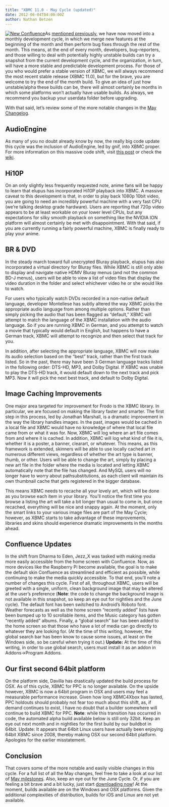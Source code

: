 ```yaml
---
title: "XBMC 11.0 - May Cycle (updated)"
date: 2012-06-04T04:00:00Z
author: Nathan Betzen
---
```


[![New Confluence](/images/blog/NewConfluence-300x170.webp "New Confluence")](/images/blog/NewConfluence.webp)As [mentioned previously](https://kodi.wiki/theuni/2012/04/25/update-grab-bag/ "XBMC April Grab Bag"), we have now moved into a monthly development cycle, in which we merge new features at the beginning of the month and then perform bug fixes through the rest of the month. This means, at the end of every month, developers, bug-reporters, and those willing to deal with potentially highly unstable builds can try a snapshot from the current development cycle, and the organization, in turn, will have a more stable and predictable development process. For those of you who would prefer a stable version of XBMC, we will always recommend the most recent stable release (XBMC 11.0), but for the brave, you are welcome to try the end of the month build. To give an idea of just how unstable/alpha these builds can be, there will almost certainly be months in which some platforms won’t actually have usable builds. As always, we recommend you backup your userdata folder before upgrading.

With that said, let’s review some of the more notable changes in the [May Changelog](https://github.com/xbmc/xbmc/issues?milestone=2&page=2&state=closed "XBMC May Changelog").

## AudioEngine

As many of you no doubt already know by now, the really big code update this cycle was the inclusion of AudioEngine, led by gnif, into XBMC proper. For more information on this massive code shift, visit [this post](https://kodi.wiki/dddamian/2012/05/30/xbmc-audio-goes-hd/ "AudioEngine") or check the [wiki](https://kodi.wiki/view/AudioEngine "AudioEngine Wiki").

## Hi10P

On an only slightly less frequently requested note, anime fans will be happy to learn that elupus has incorporated Hi10P playback into XBMC. A massive caveat to this development is that, in order to play back 1080p 10bit video, you are going to need an incredibly powerful machine with a very fast CPU (we’re talking desktop grade hardware). Users are reporting that 720p video appears to be at least workable on your lower level CPUs, but any expectations for silky smooth playback on something like the NVIDIA ION platform will almost certainly be met with disappointment. With that said, if you are currently running a fairly powerful machine, XBMC is finally ready to play your anime.

## BR & DVD

In the steady march toward full unecrypted Bluray playback, elupus has also incorporated a virtual directory for Bluray files. While XBMC is still only able to display and navigate native HDMV Bluray menus (and not the common BD-J menus), users will be able to view a list of video files that display the video duration in the folder and select whichever video he or she would like to watch.

For users who typically watch DVDs recorded in a non-native default language, developer Montellese has subtly altered the way XBMC picks the appropriate audio language from among multiple options. Rather than simply picking the audio that has been flagged as “default,” XBMC will attempt to match the language of the XBMC installation with the audio language. So if you are running XBMC in German, and you attempt to watch a movie that typically would default in English, but happens to have a German track, XBMC will attempt to recognize and then select that track for you.

In addition, after selecting the appropriate language, XBMC will now make its audio selection based on the “best” track, rather than the first track listed. So in the past, there may have been 3 German language tracks listed in the following order: DTS-HD, MP3, and Dolby Digital. If XBMC was unable to play the DTS-HD track, it would default down to the next track and pick MP3. Now it will pick the next best track, and default to Dolby Digital.

## Image Caching Improvements

One major area targeted for improvement for Frodo is the XBMC library. In particular, we are focused on making the library faster and smarter. The first step in this process, led by Jonathan Marshall, is a dramatic improvement in the way the library handles images. In the past, images would be cached in a local file and XBMC would have no knowledge of where that local file came from or what it was for. Now, XBMC will log where an art file comes from and where it is cached. In addition, XBMC will log what kind of file it is, whether it is a poster, a banner, clearart, or whatever. This means, as this framework is extended, skinners will be able to use locally cached art in numerous different views, regardless of whether the art type is banner, thumb, or other. Users will be able to change the art, simply by placing a new art file in the folder where the media is located and letting XBMC automatically note that the file has changed. And MySQL users will no longer have to worry about pathsubstitutions, as each client will maintain its own thumbnail cache that gets registered in the bigger database.

This means XBMC needs to recache all your lovely art, which will be done as you browse each item in your library. You’ll notice the first time you browse a listing the art will take a bit longer than usual to come in, but once recached, everything will be nice and snappy again. At the moment, only the smart links to your various image files are part of the May Cycle; however, as XBMC starts to take advantage of these improvements, libraries and skins should experience dramatic improvements in the months ahead.

## Confluence Updates

In the shift from Dharma to Eden, Jezz_X was tasked with making media more easily accessible from the home screen with Confluence. Now, as more devices like the Raspberry Pi become available, the goal is to make the default skin Confluence as streamlined and efficient as possible, while continuing to make the media quickly accessible. To that end, you’ll note a number of changes this cycle. First of all, throughout XBMC, users will be greeted with a single, uniform, clean background image that may be altered at the user’s preference (**Note**: the code to change the background image is not available in this snapshot, so keep an eye out for nightlies and the June cycle). The default font has been switched to Android’s Roboto font. Weather forecasts as well as the home screen “recently added” lists have been bumped up to 10 scrollable items, and the Music category has gotten “recently added” albums. Finally, a “global search” bar has been added to the home screen so that those who have a lot of media can go directly to whatever they are looking for. (At the time of this writing, however, the global search bar has been know to cause some issues, at least on the Windows side, so be careful when trying it out.) **Update:** At the time of this writing, in order to use global search, users must install it as an addon in Addons-\>Program Addons.

## Our first second 64bit platform

On the platform side, Davilla has drastically updated the build process for OSX. As of this cycle, XBMC for PPC is no longer available. On the upside however, XBMC is now a 64bit program in OSX and users may feel a measurable performance increase. Given how long XBMC4Xbox has lasted, PPC holdouts should probably not fear too much about this shift, as, if demand continues to exist, I have no doubt that a builder somewhere will continue to build XBMC for PPC. **Note**: while this transition has occurred in code, the automated alpha build available below is still only 32bit. Keep an eye out next month and in nightlies for the first build by our buildbot in 64bit. Update: It appears that 64bit Linux users have actually been enjoying 64bit XBMC since 2008, thereby making OSX our second 64bit platform. Apologies for the earlier misstatement.

## Conclusion

That covers some of the more notable and easily visible changes in this cycle. For a full list of all the May changes, feel free to take a look at our list of [May milestones](https://github.com/xbmc/xbmc/issues?milestone=2&page=2&state=closed "May Changelog"). Also, keep an eye out for the June Cycle. Or, if you are feeling a bit brave and a bit lucky, just start [downloading now](http://mirrors.xbmc.org/snapshots/ "XBMC 11.0 - May Snapshot download")! At the moment, builds available are on the Windows and OSX platforms. Given the additional complexities of distribution, builds for iOS and Linux are not yet available.

